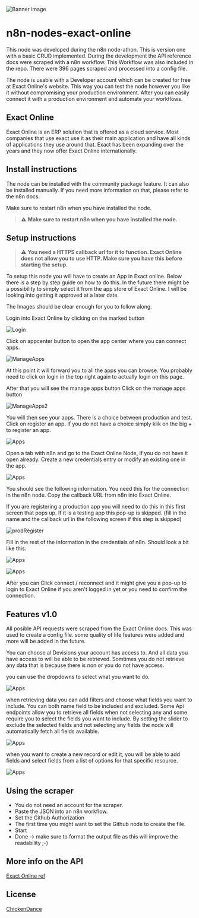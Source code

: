 ![Banner image](https://user-images.githubusercontent.com/10284570/173569848-c624317f-42b1-45a6-ab09-f0ea3c247648.png)

# n8n-nodes-exact-online

This node was developed during the n8n node-athon. This is version one with a basic CRUD implemented.
During the development the API reference docs were scraped with a n8n workflow. This Workflow was also included in the repo.
There were 396 pages scraped and processed into a config file.

The node is usable with a Developer account which can be created for free at Exact Online's website. This way you can test the node however you like it without compromising your production environment.
After you can easily connect it with a production environment and automate your workflows.

## Exact Online

Exact Online is an ERP solution that is offered as a cloud service. Most companies that use exact use it as their main application and have all kinds of applications they use around that. Exact has been expanding over the years and they now offer Exact Online internationally.

## Install instructions

The node can be installed with the community package feature. It can also be installed manually. 
If you need more information on that, please refer to the n8n docs.

Make sure to restart n8n when you have installed the node.
> :warning: **Make sure to restart n8n when you have installed the node.**

## Setup instructions

> :warning: **You need a HTTPS callback url for it to function. Exact Online does not allow you to use HTTP. Make sure you have this before starting the setup.**

To setup this node you will have to create an App in Exact online. Below there is a step by step guide on how to do this.
In the future there might be a possibility to simply select it from the app store of Exact Online. I will be looking into getting it approved at a later date.

The Images should be clear enough for you to follow along.

Login into Exact Online by clicking on the marked button

![Login](https://github.com/bramkn/ExactOnline/blob/master/Images/login.png)

Click on appcenter button to open the app center where you can connect apps.

![ManageApps](https://github.com/bramkn/ExactOnline/blob/master/Images/appcenterNormal.png)

At this point it will forward you to all the apps you can browse. You probably need to click on login in the top right again to actually login on this page.

After that you will see the manage apps button
Click on the manage apps button

![ManageApps2](https://github.com/bramkn/ExactOnline/blob/master/Images/manageapps2.png)

You will then see your apps. There is a choice between production and test. Click on register an app.
If you do not have a choice simply klik on the big + to register an app.

![Apps](https://github.com/bramkn/ExactOnline/blob/master/Images/Apps.png)

Open a tab with n8n and go to the Exact Online Node, if you do not have it open already.
Create a new credentials entry or modify an existing one in the app.

![Apps](https://github.com/bramkn/ExactOnline/blob/master/Images/credentials.png)

You should see the following information. You need this for the connection in the n8n node.
Copy the callback URL from n8n into Exact Online. 

If you are registering a production app you will need to do this in this first screen that pops up. If it is a testing app this pop-up is skipped. (fill in the name and the callback url in the following screen if this step is skipped)

![prodRegister](https://github.com/bramkn/ExactOnline/blob/master/Images/registerappProd.png)

Fill in the rest of the information in the credentials of n8n.
Should look a bit like this:

![Apps](https://github.com/bramkn/ExactOnline/blob/master/Images/oauth2Exact2.png)

![Apps](https://github.com/bramkn/ExactOnline/blob/master/Images/Oauth2n8n2.png)

After you can Click connect / reconnect and it might give you a pop-up to login to Exact Online if you aren't logged in yet or you need to confirm the connection.

## Features v1.0

All posible API requests were scraped from the Exact Online docs. This was used to create a config file. some quality of life features were added and more will be added in the future.

You can choose al Devisions your account has access to. And all data you have access to will be able to be retrieved.
Somtimes you do not retrieve any data that is because there is non or you do not have access.

you can use the dropdowns to select what you want to do.

![Apps](https://github.com/bramkn/ExactOnline/blob/master/Images/options1.png)

when retrieving data you can add filters and choose what fields you want to include. You can both name field to be included and excluded. Some Api endpoints allow you to retrieve all fields when not selecting any and some require you to select the fields you want to include. By setting the slider to exclude the selected fields and not selecting any fields the node will automatically fetch all fields available.

![Apps](https://github.com/bramkn/ExactOnline/blob/master/Images/options3.png)


when you want to create a new record or edit it, you will be able to add fields and select fields from a list of options for that specific resource.

![Apps](https://github.com/bramkn/ExactOnline/blob/master/Images/options2.png)

## Using the scraper

- You do not need an account for the scraper.
- Paste the JSON into an n8n workflow.
- Set the Github Authorization
- The first time you might want to set the Github node to create the file.
- Start
- Done -> make sure to format the output file as this will improve the readability ;-)

## More info on the API

[Exact Online ref](https://start.exactonline.nl/docs/HlpRestAPIResources.aspx?SourceAction=10)

## License

[ChickenDance](https://github.com/bramkn/ExactOnline/blob/master/n8n-nodes-exact-online/LICENSE.md)
